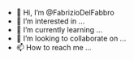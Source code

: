 - 👋 Hi, I’m @FabrizioDelFabbro
- 👀 I’m interested in ...
- 🌱 I’m currently learning ...
- 💞️ I’m looking to collaborate on ...
- 📫 How to reach me ...

<!---
FabrizioDelFabbro/FabrizioDelFabbro is a ✨ special ✨ repository because its `README.md` (this file) appears on your GitHub profile.
You can click the Preview link to take a look at your changes.
--->
